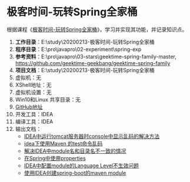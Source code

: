 # 极客时间-玩转Spring全家桶

根据课程《[极客时间-玩转Spring全家桶](https://time.geekbang.org/course/detail/156-80200)》，学习并实现其功能，并记录知识点。

1. **工作目录**：E:\study\20200213-极客时间-玩转Spring全家桶
2. **程序目录**：E:\pro\javapro\02-experiment\spring-exp
3. **参考资料**：E:\pro\javapro\03-stars\geektime-spring-family-master, <https://github.com/geektime-geekbang/geektime-spring-family>
7. **项目文档**：E:\study\20200213-极客时间-玩转Spring全家桶
3. 虚拟机：无
4. XShell地址：无
5. 虚拟机设置：无
6. Win10和Linux 共享目录：无
7. [GitHub地址](https://github.com/Iravinota/spring-exp)
8. 开发工具：IDEA
9. 编译工具：IDEA
10. 输出文档：
    - [IDEA中运行tomcat服务器时console中显示乱码的解决方法](https://segmentfault.com/n/1330000021393660)
    - [idea下使用Maven 的test命令乱码](https://segmentfault.com/n/1330000021401300)
    - [解决IDEA中module名和目录名不一致的情况](https://segmentfault.com/n/1330000021401486)
    - [在Spring中使用properties](https://segmentfault.com/n/1330000021412648)
    - [IDEA中配置module的Language Level不生效问题](https://segmentfault.com/n/1330000021460764)
    - [使用IDEA创建spring-boot的maven module](https://www.jianshu.com/p/2acd711356ce)
